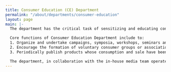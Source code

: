 ```yaml
---
title: Consumer Education (CE) Department
permalink: "/about/departments/consumer-education"
layout: page
main: |-
  The department has the critical task of sensitizing and educating consumers on their rights and responsibilities because an enlightened consumer is an empowered citizen. It also provides timely and useful information about market developments and related issues. In order to achieve its mandate and expand the Council’s reach especially to the grass root areas of the country, the department actively engages market executives, Local Government Council executives, conventional media organisations, religious, youth and women groups, civil society organisations such as Consumer Protection Associations (CPAs), other Non-Governmental Organisations (NGOs), Community Based Organisations (CBOs) as trusted and respected dissemination channels.

  Core functions of Consumer Education Department include to:
  1. Organize and undertake campaigns, symposia, workshops, seminars and other activities to increase consumer awareness. The department also develops and produces consumer education messages in various local languages which are disseminated through the print (e.g. flyers, posters, quarterly journal − Consumer Voice), audio−visual and social media.
  2. Encourage the formation of voluntary consumer groups or associations for consumer well-being. The department encourages the establishment of Fan Clubs in primary schools, Young Consumer Clubs in secondary schools and Consumer Ambassadors in tertiary institutions across the country as well as register consumer NGOs.
  3. Periodically publish products whose consumption and sale have been banned, withdrawn, severally restricted or not approved by the Federal Government or foreign governments.

  The department, in collaboration with the in-house media team operates a full audio-visual studio for producing programmes and content for television and other communication channels. The studio also records and archives activities and events of the Council for educational and reference purposes.
---
```


